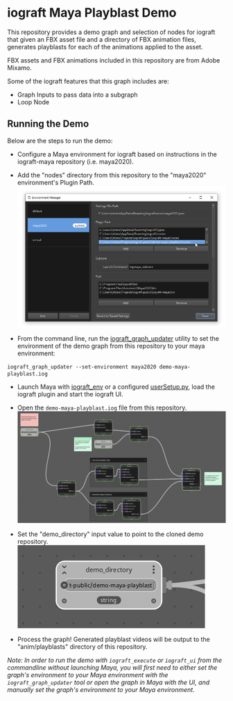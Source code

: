 # iograft Maya Playblast Demo

This repository provides a demo graph and selection of nodes for iograft that given an FBX asset file and a directory of FBX animation files, generates playblasts for each of the animations applied to the asset.

FBX assets and FBX animations included in this repository are from Adobe Mixamo.

Some of the iograft features that this graph includes are:
- Graph Inputs to pass data into a subgraph
- Loop Node

## Running the Demo

Below are the steps to run the demo:

- Configure a Maya environment for iograft based on instructions in the iograft-maya repository (i.e. maya2020).

- Add the "nodes" directory from this repository to the "maya2020" environment's Plugin Path.
![Updating the maya environment Plugin path](images/environment_manager.png)

- From the command line, run the [iograft_graph_updater](https://docs.iograft.com/getting-started/iograft-commands#iograft_graph_updater) utility to set the environment of the demo graph from this repository to your maya environment:
```
iograft_graph_updater --set-environment maya2020 demo-maya-playblast.iog
```

- Launch Maya with [iograft_env](https://github.com/iograft/iograft-maya#iograft_env) or a configured [userSetup.py](https://github.com/iograft/iograft-maya#usersetuppy), load the iograft plugin and start the iograft UI.

- Open the `demo-maya-playblast.iog` file from this repository.
![The loaded graph](images/loaded_graph.png)

- Set the "demo_directory" input value to point to the cloned demo repository.
![Set the demo_directory](images/demo_directory.png)

- Process the graph! Generated playblast videos will be output to the "anim/playblasts" directory of this repository.

_Note: In order to run the demo with `iograft_execute` or `iograft_ui` from the commandline without launching Maya, you will first need to either set the graph's environment to your Maya environment with the `iograft_graph_updater` tool or open the graph in Maya with the UI, and manually set the graph's environment to your Maya environment._
